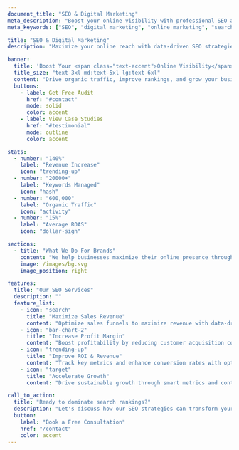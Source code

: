 ```yaml
---
document_title: "SEO & Digital Marketing"
meta_description: "Boost your online visibility with professional SEO and digital marketing services. Drive traffic and grow your business."
meta_keywords: ["SEO", "digital marketing", "online marketing", "search optimization"]

title: "SEO & Digital Marketing"
description: "Maximize your online reach with data-driven SEO strategies and comprehensive digital marketing solutions."

banner:
  title: 'Boost Your <span class="text-accent">Online Visibility</span> with Expert SEO'
  title_size: "text-3xl md:text-5xl lg:text-6xl"
  content: "Drive organic traffic, improve rankings, and grow your business with our proven SEO and digital marketing strategies."
  buttons:
    - label: Get Free Audit
      href: "#contact"
      mode: solid
      color: accent
    - label: View Case Studies
      href: "#testimonial"
      mode: outline
      color: accent

stats:
  - number: "140%"
    label: "Revenue Increase"
    icon: "trending-up"
  - number: "20000+"
    label: "Keywords Managed"
    icon: "hash"
  - number: "600,000"
    label: "Organic Traffic"
    icon: "activity"
  - number: "15%"
    label: "Average ROAS"
    icon: "dollar-sign"

sections:
  - title: "What We Do For Brands"
    content: "We help businesses maximize their online presence through comprehensive SEO strategies, content optimization, and data-driven marketing campaigns that deliver measurable results."
    image: /images/bg.svg
    image_position: right

features:
  title: "Our SEO Services"
  description: ""
  feature_list:
    - icon: "search"
      title: "Maximize Sales Revenue"
      content: "Optimize sales funnels to maximize revenue with data-driven insights and strategic optimizations."
    - icon: "bar-chart-2"
      title: "Increase Profit Margin"
      content: "Boost profitability by reducing customer acquisition costs and implementing effective marketing strategies."
    - icon: "trending-up"
      title: "Improve ROI & Revenue"
      content: "Track key metrics and enhance conversion rates with optimized campaigns."
    - icon: "target"
      title: "Accelerate Growth"
      content: "Drive sustainable growth through smart metrics and continuous optimization."

call_to_action:
  title: "Ready to dominate search rankings?"
  description: "Let's discuss how our SEO strategies can transform your business and drive sustainable growth."
  button:
    label: "Book a Free Consultation"
    href: "/contact"
    color: accent
---
```

